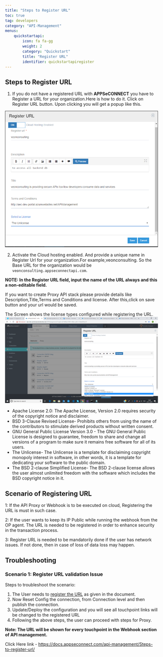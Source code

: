 ```yaml
---
title: "Steps to Register URL"
toc: true
tag: developers
category: "API-Management"
menus: 
    quickstartapi: 
        icon: fa fa-gg
        weight: 2
        category: "Quickstart"
        title: "Register URL" 
        identifier: quickstartapiregister
---
```


## Steps to Register URL

1. If you do not have a registered URL with **APPSeCONNECT** you have to Register a URL for your organization.Here is how to do it.
  Click on Register URL button. Upon clicking you will get a  popup like this.

![Register Url Org](/staticfiles/api-management/media/register-url-org.png)

2. Activate the Cloud hosting enabled. And provide a unique name in Register Url for your organization.For example,veonconsulting.
  So the Base URL for the organization would be `veonconsulting.appseconnectapi.com`.

**NOTE: In the Register URL field, input the name of the URL always and this a non-editable field.**
  
  If you want to create Proxy API stack please provide details like Description,Title,Terms and Conditions and license.
  After this,click on save button and your url would be saved.

 The Screen shows the license types configured while registering the URL.  
![register-url-org1](/staticfiles/api-management/media/register-url-org1.png)

* Apache License 2.0: The Apache License, Version 2.0 requires security of the copyright notice and disclaimer.
* BSD 3-Clause Revised License- Prohibits others from using the name of the contributors to stimulate derived products without written consent.
* GNU General Public License Version 3.0 - The GNU General Public License is designed to guarantee, freedom to share and change all versions of a program to make sure it remains free software for all of its users. 
* The Unlicense- The Unlicense is a template for disclaiming copyright monopoly interest in software, in other words, it is a template for dedicating your software to the public domain.
* The BSD 2-clause Simplified License- The BSD 2-clause license allows the user almost unlimited freedom with the software which includes the BSD copyright notice in it.

## Scenario of Registering URL 

1: If the API Proxy or Webhook is to be executed on cloud, Registering the URL is must in such case.

2: If the user wants to keep its IP Public while running the webhook  from the OP agent. The URL is needed to be registered in order to enhance security in the transaction process. 

3: Register URL is needed to be mandatorily done if the user has network issues. 
If not done, then in case of loss of data loss may happen.

## Troubleshooting

### Scenario 1: Register URL validation Issue

Steps to troubleshoot the scenario:

1. The User needs to [register the URL]() as given in the document. 
2. Now Reset Config the connection, from Connection level and then publish the connection. 
3. Update/Deploy the configuration and you will see all touchpoint links will be changed to the registered URL
4. Following the above steps, the user can proceed with steps for Proxy. 

**Note: The URL will be shown for every touchpoint in the Webhook section of API management.**



Click Here link - https://docs.appseconnect.com/api-management/Steps-to-register-url/